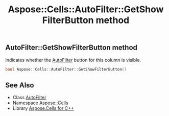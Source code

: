 ﻿---
title: Aspose::Cells::AutoFilter::GetShowFilterButton method
linktitle: GetShowFilterButton
second_title: Aspose.Cells for C++ API Reference
description: 'Aspose::Cells::AutoFilter::GetShowFilterButton method. Indicates whether the AutoFilter button for this column is visible in C++.'
type: docs
weight: 2500
url: /cpp/aspose.cells/autofilter/getshowfilterbutton/
---
## AutoFilter::GetShowFilterButton method


Indicates whether the [AutoFilter](../) button for this column is visible.

```cpp
bool Aspose::Cells::AutoFilter::GetShowFilterButton()
```

## See Also

* Class [AutoFilter](../)
* Namespace [Aspose::Cells](../../)
* Library [Aspose.Cells for C++](../../../)

